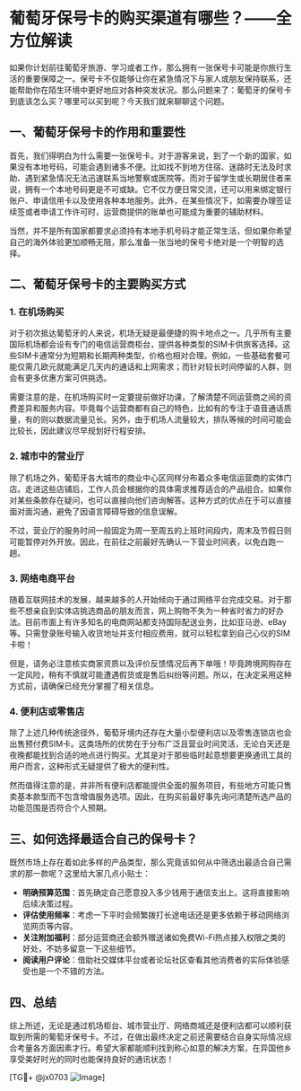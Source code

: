 # 葡萄牙保号卡的购买渠道有哪些？——全方位解读

如果你计划前往葡萄牙旅游、学习或者工作，那么拥有一张保号卡可能是你旅行生活的重要保障之一。保号卡不仅能够让你在紧急情况下与家人或朋友保持联系，还能帮助你在陌生环境中更好地应对各种突发状况。那么问题来了：葡萄牙的保号卡到底该怎么买？哪里可以买到呢？今天我们就来聊聊这个问题。

## 一、葡萄牙保号卡的作用和重要性

首先，我们得明白为什么需要一张保号卡。对于游客来说，到了一个新的国家，如果没有本地号码，可能会遇到诸多不便。比如找不到地方住宿、迷路时无法及时求助、遇到紧急情况无法迅速联系当地警察或医院等。而对于留学生或长期居住者来说，拥有一个本地号码更是不可或缺。它不仅方便日常交流，还可以用来绑定银行账户、申请信用卡以及使用各种本地服务。此外，在某些情况下，如需要办理签证续签或者申请工作许可时，运营商提供的账单也可能成为重要的辅助材料。

当然，并不是所有国家都要求必须持有本地手机号码才能正常生活，但如果你希望自己的海外体验更加顺畅无阻，那么准备一张当地的保号卡绝对是一个明智的选择。

## 二、葡萄牙保号卡的主要购买方式

### 1. 在机场购买

对于初次抵达葡萄牙的人来说，机场无疑是最便捷的购卡地点之一。几乎所有主要国际机场都会设有专门的电信运营商柜台，提供各种类型的SIM卡供旅客选择。这些SIM卡通常分为短期和长期两种类型，价格也相对合理。例如，一些基础套餐可能仅需几欧元就能满足几天内的通话和上网需求；而针对较长时间停留的人群，则会有更多优惠方案可供挑选。

需要注意的是，在机场购买时一定要提前做好功课，了解清楚不同运营商之间的资费差异和服务内容。毕竟每个运营商都有自己的特色，比如有的专注于语音通话质量，有的则以数据流量见长。另外，由于机场人流量较大，排队等候的时间可能会比较长，因此建议尽早规划好行程安排。

### 2. 城市中的营业厅

除了机场之外，葡萄牙各大城市的商业中心区同样分布着众多电信运营商的实体门店。走进这些店铺后，工作人员会根据你的具体需求推荐适合的产品组合。如果你对某些条款存在疑问，也可以直接向他们咨询解答。这种方式的优点在于可以直接面对面沟通，避免了因语言障碍导致的信息误解。

不过，营业厅的服务时间一般固定为周一至周五的上班时间段内，周末及节假日则可能暂停对外开放。因此，在前往之前最好先确认一下营业时间表，以免白跑一趟。

### 3. 网络电商平台

随着互联网技术的发展，越来越多的人开始倾向于通过网络平台完成交易。对于那些不想亲自到实体店挑选商品的朋友而言，网上购物不失为一种省时省力的好办法。目前市面上有许多知名的电商网站都支持国际配送业务，比如亚马逊、eBay等。只需登录账号输入收货地址并支付相应费用，就可以轻松拿到自己心仪的SIM卡啦！

但是，请务必注意核实商家资质以及评价反馈情况后再下单哦！毕竟跨境网购存在一定风险，稍有不慎就可能遭遇假货或是售后纠纷等问题。所以，在决定采用这种方式前，请确保已经充分掌握了相关信息。

### 4. 便利店或零售店

除了上述几种传统途径外，葡萄牙境内还存在大量小型便利店以及零售连锁店也会出售预付费SIM卡。这类场所的优势在于分布广泛且营业时间灵活，无论白天还是夜晚都能找到合适的地点进行购买。尤其是对于那些临时起意想要更换通讯工具的用户而言，这种形式无疑提供了极大的便利性。

然而值得注意的是，并非所有便利店都能提供全面的服务项目，有些地方可能只售卖基本款型而不包含增值服务选项。因此，在购买前最好事先询问清楚所选产品的功能范围是否符合个人预期。

## 三、如何选择最适合自己的保号卡？

既然市场上存在着如此多样的产品类型，那么究竟该如何从中筛选出最适合自己需求的那一款呢？这里给大家几点小贴士：

- **明确预算范围**：首先确定自己愿意投入多少钱用于通信支出上。这将直接影响后续决策过程。
- **评估使用频率**：考虑一下平时会频繁拨打长途电话还是更多依赖于移动网络浏览网页等内容。
- **关注附加福利**：部分运营商还会额外赠送诸如免费Wi-Fi热点接入权限之类的好处，不妨多留意一下这些细节。
- **阅读用户评论**：借助社交媒体平台或者论坛社区查看其他消费者的实际体验感受也是一个不错的方法。

## 四、总结

综上所述，无论是通过机场柜台、城市营业厅、网络商城还是便利店都可以顺利获取到所需的葡萄牙保号卡。不过，在做出最终决定之前还需要结合自身实际情况综合考量各方面因素才行。希望大家都能顺利找到称心如意的解决方案，在异国他乡享受美好时光的同时也能保持良好的通讯状态！

[TG💪+ @jx0703 ![Image](https://github.com/user-attachments/assets/dbca1d08-cadb-493c-b0ec-ad6f7a83f270)]